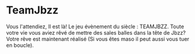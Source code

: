 # TeamJbzz

Vous l'attendiez, Il est là! Le jeu évènement du siècle : TEAMJBZZ.
Toute votre vie vous aviez rêvé de mettre des sales balles dans la tête de Jbzz? Votre rêve est maintenant réalisé (Si vous êtes maso il peut aussi vous tuer en boucle).

